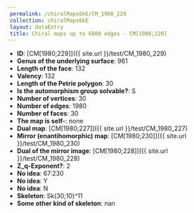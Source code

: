 ```yaml
--- 
 permalink: /chiralMaps6kE/CM_1980_229 
 collection: chiralMaps6kE
 layout: dataEntry
 title: Chiral maps up to 6000 edges - CM[1980;229]
---
```


- **ID**: [CM[1980;229]]({{ site.url }}/test/CM_1980_229)
- **Genus of the underlying surface**: 961
- **Length of the face**: 132
- **Valency**: 132
- **Length of the Petrie polygon**: 30
- **Is the automorphism group solvable?**: S
- **Number of vertices**: 30
- **Number of edges**: 1980
- **Number of faces**: 30
- **The map is self-**: none
- **Dual map**: [CM[1980;227]]({{ site.url }}/test/CM_1980_227)
- **Mirror (enantihomorphic) map**: [CM[1980;230]]({{ site.url }}/test/CM_1980_230)
- **Dual of the mirror image**: [CM[1980;228]]({{ site.url }}/test/CM_1980_228)
- **Z_q-Exponent?**: 2
- **No idea**:  67:230
- **No idea**: Y
- **No idea**: N
- **Skeleton**: Sk(30;10)^11
- **Some other kind of skeleton**: nan
